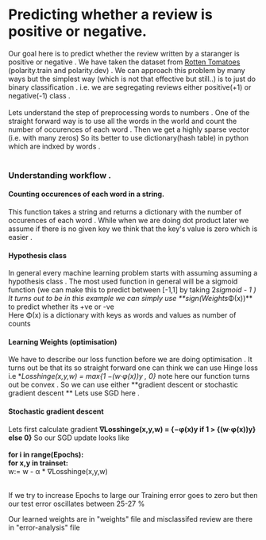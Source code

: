 # Predicting whether a review is positive or negative.
Our goal here is to predict whether the review written by a staranger is positive or negative . We have taken the dataset from <a href = "https://www.rottentomatoes.com/"> Rotten Tomatoes</a> (polarity.train and polarity.dev) . We can approach this problem by many ways but the simplest way (which is not that effective but still..) is to just do binary classification . i.e. we are segregating reviews either positive(+1) or negative(-1) class . <br> <br>
Lets understand the step of preprocessing words to numbers . One of the straight forward way is to use all the words in the world and count the number of occurences of each word . Then we get a highly sparse vector (i.e. with many zeros) So its better to use dictionary(hash table) in python which are indxed by words . <br><br>
### Understanding workflow .

#### Counting occurences of each word in a string.
This function takes a string and returns a dictionary with the number of occurences of each word . While when we are doing dot product later we assume if there is no given key we think that the key's value is zero which is easier .

#### Hypothesis class
In general every machine learning problem starts with assuming assuming a hypothesis class . The most used function in general will be a sigmoid function (we can make this to predict between [-1,1] by taking 2*sigmoid - 1 )<br>
It turns out to be in this example we can simply use **sign(Weights*Φ(x))** to predict whether its +ve or -ve <br>
Here Φ(x) is a dictionary with keys as words and values as number of counts
<br>
#### Learning Weights (optimisation)
We have to describe our loss function before we are doing optimisation . It turns out be that its so straight forward one can think we can use Hinge loss i.e **Losshinge(x,y,w) = max{1 −(w·φ(x))*y , 0}** note here our function turns out be convex . So we can use either **gradient descent  or stochastic gradient descent **  Lets use SGD here .

#### Stochastic gradient descent
Lets first calculate gradient **∇Losshinge(x,y,w) = {−φ(x)y if 1 > {(w·φ(x))y} else 0}** So our SGD update looks like<br><br>
        **for i in range(Epochs):** <br>
             **for x,y in trainset:**<br>
                 w:= w - α * ∇Losshinge(x,y,w) <br><br>
                 
If we try to increase Epochs to large our Training error goes to zero but then our test error oscillates between 25-27 % 

Our learned weights are in "weights" file and misclassifed review are there in "error-analysis" file
